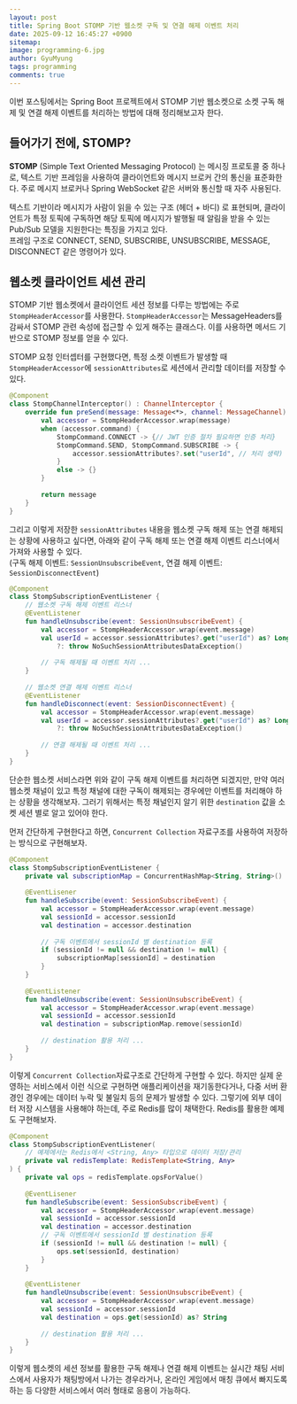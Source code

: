 ```yaml
---
layout:	post
title: Spring Boot STOMP 기반 웹소켓 구독 및 연결 해제 이벤트 처리
date: 2025-09-12 16:45:27 +0900
sitemap: 
image: programming-6.jpg
author: GyuMyung
tags: programming
comments: true
---
```


이번 포스팅에서는 Spring Boot 프로젝트에서 STOMP 기반 웹소켓으로 소켓 구독 해제 및 연결 해제 이벤트를 처리하는 방법에 대해 정리해보고자 한다.

## 들어가기 전에, STOMP?
**STOMP** (Simple Text Oriented Messaging Protocol) 는 메시징 프로토콜 중 하나로, 텍스트 기반 프레임을 사용하여 클라이언트와 메시지 브로커 간의 통신을 표준화한다. 주로 메시지 브로커나 Spring WebSocket 같은 서버와 통신할 때 자주 사용된다.

텍스트 기반이라 메시지가 사람이 읽을 수 있는 구조 (헤더 + 바디) 로 표현되며, 클라이언트가 특정 토픽에 구독하면 해당 토픽에 메시지가 발행될 때 알림을 받을 수 있는 Pub/Sub 모델을 지원한다는 특징을 가지고 있다.<br>
프레임 구조로 CONNECT, SEND, SUBSCRIBE, UNSUBSCRIBE, MESSAGE, DISCONNECT 같은 명령어가 있다.

## 웹소켓 클라이언트 세션 관리
STOMP 기반 웹소켓에서 클라이언트 세션 정보를 다루는 방법에는 주로 `StompHeaderAccessor`를 사용한다. `StompHeaderAccessor`는 MessageHeaders를 감싸서 STOMP 관련 속성에 접근할 수 있게 해주는 클래스다. 이를 사용하면 메서드 기반으로 STOMP 정보를 얻을 수 있다.

STOMP 요청 인터셉터를 구현했다면, 특정 소켓 이벤트가 발생할 때 `StompHeaderAccessor`에 `sessionAttributes`로 세션에서 관리할 데이터를 저장할 수 있다.

```kotlin
@Component
class StompChannelInterceptor() : ChannelInterceptor {
    override fun preSend(message: Message<*>, channel: MessageChannel): Message<*>? {
        val accessor = StompHeaderAccessor.wrap(message)
        when (accessor.command) {
            StompCommand.CONNECT -> {// JWT 인증 절차 필요하면 인증 처리}
            StompCommand.SEND, StompCommand.SUBSCRIBE -> {
                accessor.sessionAttributes?.set("userId", // 처리 생략)
            }
            else -> {}
        }
        
        return message
    }
}
```

그리고 이렇게 저장한 `sessionAttributes` 내용을 웹소켓 구독 해제 또는 연결 해제되는 상황에 사용하고 싶다면, 아래와 같이 구독 해제 또는 연결 해제 이벤트 리스너에서 가져와 사용할 수 있다.<br>
(구독 해제 이벤트: `SessionUnsubscribeEvent`, 연결 해제 이벤트: `SessionDisconnectEvent`)

```kotlin
@Component
class StompSubscriptionEventListener {
    // 웹소켓 구독 해제 이벤트 리스너
    @EventListener
    fun handleUnsubscribe(event: SessionUnsubscribeEvent) {
        val accessor = StompHeaderAccessor.wrap(event.message)
        val userId = accessor.sessionAttributes?.get("userId") as? Long
            ?: throw NoSuchSessionAttributesDataException()
            
        // 구독 해제될 때 이벤트 처리 ...
    }
    
    // 웹소켓 연결 해제 이벤트 리스너
    @EventListener
    fun handleDisconnect(event: SessionDisconnectEvent) {
        val accessor = StompHeaderAccessor.wrap(event.message)
        val userId = accessor.sessionAttributes?.get("userId") as? Long
            ?: throw NoSuchSessionAttributesDataException()
            
        // 연결 해제될 때 이벤트 처리 ...
    }
}
```

단순한 웹소켓 서비스라면 위와 같이 구독 해제 이벤트를 처리하면 되겠지만, 만약 여러 웹소켓 채널이 있고 특정 채널에 대한 구독이 해제되는 경우에만 이벤트를 처리해야 하는 상황을 생각해보자. 그러기 위해서는 특정 채널인지 알기 위한 `destination` 값을 소켓 세션 별로 알고 있어야 한다.

먼저 간단하게 구현한다고 하면, `Concurrent Collection` 자료구조를 사용하여 저장하는 방식으로 구현해보자.

```kotlin
@Component
class StompSubscriptionEventListener {
    private val subscriptionMap = ConcurrentHashMap<String, String>()
    
    @EventLisener
    fun handleSubscribe(event: SessionSubscribeEvent) {
        val accessor = StompHeaderAccessor.wrap(event.message)
        val sessionId = accessor.sessionId
        val destination = accessor.destination
        
        // 구독 이벤트에서 sessionId 별 destination 등록
        if (sessionId != null && destination != null) {
            subscriptionMap[sessionId] = destination
        }
    }
    
    @EventListener
    fun handleUnsubscribe(event: SessionUnsubscribeEvent) {
        val accessor = StompHeaderAccessor.wrap(event.message)
        val sessionId = accessor.sessionId
        val destination = subscriptionMap.remove(sessionId)
        
        // destination 활용 처리 ...
    }
}
```

이렇게 `Concurrent Collection`자료구조로 간단하게 구현할 수 있다. 하지만 실제 운영하는 서비스에서 이런 식으로 구현하면 애플리케이션을 재기동한다거나, 다중 서버 환경인 경우에는 데이터 누락 및 불일치 등의 문제가 발생할 수 있다. 그렇기에 외부 데이터 저장 시스템을 사용해야 하는데, 주로 Redis를 많이 채택한다. Redis를 활용한 예제도 구현해보자.

```kotlin
@Component
class StompSubscriptionEventListener(
    // 예제에서는 Redis에서 <String, Any> 타입으로 데이터 저장/관리
    private val redisTemplate: RedisTemplate<String, Any>
) {
    private val ops = redisTemplate.opsForValue()
    
    @EventLisener
    fun handleSubscribe(event: SessionSubscribeEvent) {
        val accessor = StompHeaderAccessor.wrap(event.message)
        val sessionId = accessor.sessionId
        val destination = accessor.destination
        // 구독 이벤트에서 sessionId 별 destination 등록
        if (sessionId != null && destination != null) {
            ops.set(sessionId, destination)
        }
    }
    
    @EventListener
    fun handleUnsubscribe(event: SessionUnsubscribeEvent) {
        val accessor = StompHeaderAccessor.wrap(event.message)
        val sessionId = accessor.sessionId
        val destination = ops.get(sessionId) as? String
        
        // destination 활용 처리 ...
    }
}
```

이렇게 웹소켓의 세션 정보를 활용한 구독 해제나 연결 해제 이벤트는 실시간 채팅 서비스에서 사용자가 채팅방에서 나가는 경우라거나, 온라인 게임에서 매칭 큐에서 빠지도록 하는 등 다양한 서비스에서 여러 형태로 응용이 가능하다.